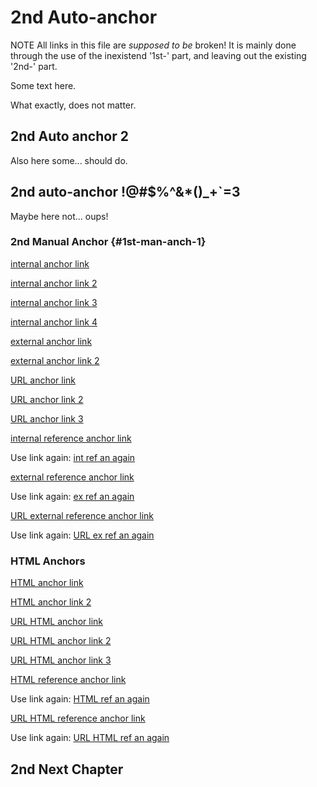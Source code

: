 
# 2nd Auto-anchor

NOTE All links in this file are *supposed to be* broken!
It is mainly done through the use of the inexistend '1st-' part,
and leaving out the existing '2nd-' part.

Some text here.

What exactly, does not matter.

## 2nd Auto anchor 2

Also here some... should do.

## 2nd auto-anchor !@#$%^&*()_+`=3

Maybe here not... oups!

### 2nd Manual Anchor {#1st-man-anch-1}

[internal anchor link](#auto-anchor)

[internal anchor link 2](#auto-anchor-2)

[internal anchor link 3](#auto-anchor-3)

[internal anchor link 4](#man-anch-1)

[external anchor link](./anchor_links.md#1st-auto-anchor)

[external anchor link 2](./anchor_links.md#1st-man-anch-1)

[URL anchor link](https://raw.githubusercontent.com/becheran/mlc/master/benches/benchmark/markdown/anchor_links.md#1st-auto-anchor)

[URL anchor link 2](https://raw.githubusercontent.com/becheran/mlc/master/benches/benchmark/markdown/anchor_links.md#1st-auto-anchor-2)

[URL anchor link 3](https://raw.githubusercontent.com/becheran/mlc/master/benches/benchmark/markdown/anchor_links.md#1st-man-anch-1)

[internal reference anchor link][1]

Use link again: [int ref an again][1]

[external reference anchor link][foo]

Use link again: [ex ref an again][foo]

[URL external reference anchor link][foorl]

Use link again: [URL ex ref an again][foorl]

### HTML Anchors

[HTML anchor link](./anchor_links.html#1st-auto-anchor)

[HTML anchor link 2](./anchor_links.html#1st-man-anch-1)

[URL HTML anchor link](https://raw.githubusercontent.com/becheran/mlc/master/benches/benchmark/markdown/anchor_links.html#1st-auto-anchor)

[URL HTML anchor link 2](https://raw.githubusercontent.com/becheran/mlc/master/benches/benchmark/markdown/anchor_links.html#1st-auto-anchor-2)

[URL HTML anchor link 3](https://raw.githubusercontent.com/becheran/mlc/master/benches/benchmark/markdown/anchor_links.html#1st-man-anch-1)

[HTML reference anchor link][bar]

Use link again: [HTML ref an again][bar]

[URL HTML reference anchor link][barl]

Use link again: [URL HTML ref an again][barl]

## 2nd Next Chapter

[1]: #auto-anchor
[foo]: ./anchor_links.md#1st-auto-anchor
[bar]: ./anchor_links.html#1st-auto-anchor
[foorl]: https://raw.githubusercontent.com/becheran/mlc/master/benches/benchmark/markdown/anchor_links.md#1st-auto-anchor
[barl]: https://raw.githubusercontent.com/becheran/mlc/master/benches/benchmark/markdown/anchor_links.html#1st-auto-anchor
